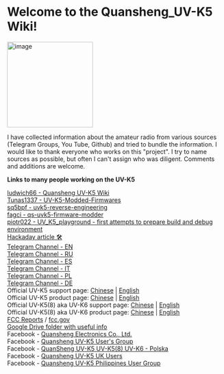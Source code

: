 # Welcome to the Quansheng_UV-K5 Wiki!

<img width="200" alt="image" src="https://github.com/ludwich66/Quansheng_UV-K5_Wiki/assets/12202733/19823838-7a3f-4ba4-b943-df7f01d16527">

I have collected information about the amateur radio from various sources (Telegram Groups, You Tube, Github) and tried to bundle the information.
I would like to thank everyone who works on this "project".
I try to name sources as possible, but often I can't assign who was diligent. Comments and additions are welcome.

**Links to many people working on the UV-K5**

[ludwich66 - Quansheng UV-K5 Wiki](https://github.com/ludwich66/Quansheng_UV-K5_Wiki/wiki)<br>
[Tunas1337 - UV-K5-Modded-Firmwares](https://github.com/Tunas1337/UV-K5-Modded-Firmwares)<br>
[sq5bpf - uvk5-reverse-engineering](https://github.com/sq5bpf/uvk5-reverse-engineering)<br>
[fagci - qs-uvk5-firmware-modder](https://github.com/fagci/qs-uvk5-firmware-modder)<br>
[piotr022 - UV_K5_playground - first attempts to prepare build and debug environment](https://github.com/piotr022/UV_K5_playground)<br>
[Hackaday article 🛠](https://hackaday.com/2023/06/23/easy-modifications-for-inexpensive-radios/)<br>
[Telegram Channel - EN](https://t.me/quansheng_uvk5_en)<br>
[Telegram Channel - RU](https://t.me/uv_k5)<br>
[Telegram Channel - ES](https://t.me/QuanShengES)<br>
[Telegram Channel - IT](https://t.me/+W31XPFpurWk0NzM0)<br>
[Telegram Channel - PL](https://t.me/uvk5_pl)<br>
[Telegram Channel - DE](https://t.me/quanshenguv5kde)<br>
Official UV-K5 support page: [Chinese](http://qsfj.com/support/downloads/3002) | [English](http://en.qsfj.com/support/downloads/3002)<br>
Official UV-K5 product page: [Chinese](http://qsfj.com/products/3002) | [English](http://en.qsfj.com/products/3002)<br>
Official UV-K5(8) aka UV-K6 support page: [Chinese](http://qsfj.com/support/downloads/3268) | [English](http://en.qsfj.com/support/downloads/3268)<br>
Official UV-K5(8) aka UV-K6 product page: [Chinese](http://qsfj.com/products/3268) | [English](http://en.qsfj.com/products/3268)<br>
[FCC Reports](https://fcc.id/XBPUV-K5) / [fcc.gov](https://apps.fcc.gov/oetcf/eas/reports/ViewExhibitReport.cfm?<br>mode=Exhibits&RequestTimeout=500&calledFromFrame=Y&application_id=8sqkxgC%2F1cYNHF0lGkSAwA%3D%3D&fcc_id=XBPUV-K5)<br>
[Google Drive folder with useful info](https://drive.google.com/drive/folders/1NmcPb5yl5jnz7uWBO-c4B89XYL5AZeHw)<br>
Facebook - [Quansheng Electronics Co., Ltd.](https://www.facebook.com/QuanshengRadios/)<br>
Facebook - [Quansheng UV-K5 User's Group](https://www.facebook.com/groups/229333669483573/)<br>
Facebook - [QuanSheng UV-K5 UV-K5(8) UV-K6 - Polska](https://www.facebook.com/groups/205485455659292/)<br>
Facebook - [Quansheng UV-K5 UK Users](https://www.facebook.com/groups/2291286734508728/)<br>
Facebook - [Quansheng UV-K5 Philippines User Group](https://www.facebook.com/groups/678587170703812/)<br>
